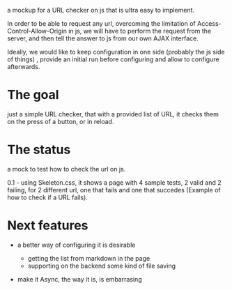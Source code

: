 

a mockup for a URL checker on js that is ultra easy to implement.

In order to be able to request any url, overcoming the limitation of Access-Control-Allow-Origin in js, we will have to perform the request from the server, and then tell the answer to js from our own AJAX interface.

Ideally, we would like to keep configuration in one side (probably the js side of things) , provide an initial run before configuring and allow to configure afterwards.

# The goal

just a simple URL checker, that with a provided list of URL, it checks them on the press of a button, or in reload.

# The status

a mock to test how to check the url on js.

0.1 - using Skeleton.css, it shows a page with 4 sample tests, 2 valid and 2 failing, for 2 different url, one that fails and one that succedes (Example of how to check if a URL fails).



# Next features

- a better way of configuring it is desirable 

	- getting the list from markdown in the page
	- supporting on the backend some kind of file saving

- make it Async, the way it is, is embarrasing
